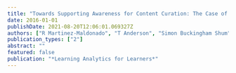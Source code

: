 ```yaml
---
title: "Towards Supporting Awareness for Content Curation: The Case of Food Literacy and Behavioural Change"
date: 2016-01-01
publishDate: 2021-08-20T12:06:01.069327Z
authors: ["R Martinez-Maldonado", "T Anderson", "Simon Buckingham Shum", "Simon Knight"]
publication_types: ["2"]
abstract: ""
featured: false
publication: "*Learning Analytics for Learners*"
---
```


